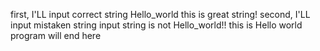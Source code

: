 first, I'LL input correct string
Hello_world this is great string!
second, I'LL input mistaken string
input string is not Hello_world!! this is Hello world
program will end here
